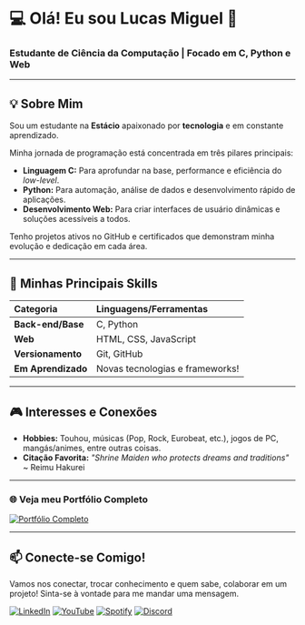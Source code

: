 # 💻 Olá! Eu sou Lucas Miguel 👋

### Estudante de Ciência da Computação | Focado em C, Python e Web

---

## 💡 Sobre Mim

Sou um estudante na **Estácio** apaixonado por **tecnologia** e em constante aprendizado.

Minha jornada de programação está concentrada em três pilares principais:

- **Linguagem C:** Para aprofundar na base, performance e eficiência do *low-level*.
- **Python:** Para automação, análise de dados e desenvolvimento rápido de aplicações.
- **Desenvolvimento Web:** Para criar interfaces de usuário dinâmicas e soluções acessíveis a todos.

Tenho projetos ativos no GitHub e certificados que demonstram minha evolução e dedicação em cada área.

---

## 🚀 Minhas Principais Skills

| Categoria | Linguagens/Ferramentas |
| :--- | :--- |
| **Back-end/Base** | C, Python |
| **Web** | HTML, CSS, JavaScript |
| **Versionamento** | Git, GitHub |
| **Em Aprendizado** | Novas tecnologias e frameworks! |

---

## 🎮 Interesses e Conexões

- **Hobbies:** Touhou, músicas (Pop, Rock, Eurobeat, etc.), jogos de PC, mangás/animes, entre outras coisas.
- **Citação Favorita:** *"Shrine Maiden who protects dreams and traditions"* ~ Reimu Hakurei

---

### 🌐 Veja meu Portfólio Completo

[![Portfólio Completo](https://img.shields.io/badge/Portfólio%20Completo-Página%20Pessoal-e94560?style=for-the-badge&logo=github&logoColor=white)](https://shinylucasin.github.io/shinylucasin-pages)

---

## 📫 Conecte-se Comigo!

Vamos nos conectar, trocar conhecimento e quem sabe, colaborar em um projeto! Sinta-se à vontade para me mandar uma mensagem.

[![LinkedIn](https://img.shields.io/badge/LinkedIn-0077B5?style=for-the-badge&logo=linkedin&logoColor=white)](https://www.linkedin.com/in/lucas-miguel-rocha-silva-378276366/)
[![YouTube](https://img.shields.io/badge/YouTube-FF0000?style=for-the-badge&logo=youtube&logoColor=white)](https://www.youtube.com/c/LucasinXablau)
[![Spotify](https://img.shields.io/badge/Spotify-1ED760?style=for-the-badge&logo=spotify&logoColor=white)](https://open.spotify.com/user/efvf8l4lxkdmw14d29dlsnw6w?si=f44f70fc183f45b3)
[![Discord](https://img.shields.io/badge/Discord-5865F2?style=for-the-badge&logo=discord&logoColor=white)](https://discord.gg/E2csXY2aCq)
